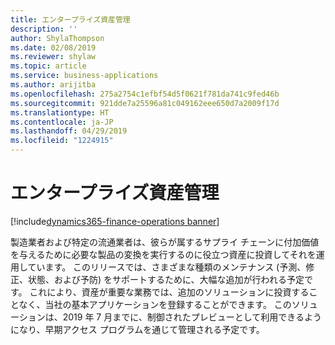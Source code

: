 ```yaml
---
title: エンタープライズ資産管理
description: ''
author: ShylaThompson
ms.date: 02/08/2019
ms.reviewer: shylaw
ms.topic: article
ms.service: business-applications
ms.author: arijitba
ms.openlocfilehash: 275a2754c1efbf54d5f0621f781da741c9fed46b
ms.sourcegitcommit: 921dde7a25596a81c049162eee650d7a2009f17d
ms.translationtype: HT
ms.contentlocale: ja-JP
ms.lasthandoff: 04/29/2019
ms.locfileid: "1224915"
---
```

#  <a name="enterprise-asset-management"></a>エンタープライズ資産管理
[!include[dynamics365-finance-operations banner](../includes/dynamics365-finance-operations.md)]

製造業者および特定の流通業者は、彼らが属するサプライ チェーンに付加価値を与えるために必要な製品の変換を実行するのに役立つ資産に投資してそれを運用しています。 このリリースでは、さまざまな種類のメンテナンス (予測、修正、状態、および予防) をサポートするために、大幅な追加が行われる予定です。 これにより、資産が重要な業務では、追加のソリューションに投資することなく、当社の基本アプリケーションを登録することができます。 このソリューションは、2019 年 7 月までに、制御されたプレビューとして利用できるようになり、早期アクセス プログラムを通じて管理される予定です。

